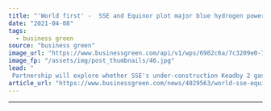 ```yaml
---
title: "'World first' -  SSE and Equinor plot major blue hydrogen power plant in Scunthorpe"
date: "2021-04-08"
tags: 
  - business green
source: "business green"
image_url: "https://www.businessgreen.com/api/v1/wps/6982c6a/7c3209e0-795d-4a20-9090-f8737f13c97e/6/keadby-3-visualistation-185x114.jpg"
image_fp: "/assets/img/post_thumbnails/46.jpg"
lead: "
 Partnership will explore whether SSE's under-construction Keadby 2 gas-fired power station could be ‘progressively decarbonised’ through hydrogen blending ..."
article_url: "https://www.businessgreen.com/news/4029563/world-sse-equinor-plot-major-blue-hydrogen-power-plant-scunthorpe"
---
```


---
